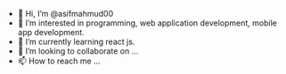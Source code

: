 - 👋 Hi, I’m @asifmahmud00
- 👀 I’m interested in programming, web application development, mobile app development.
- 🌱 I’m currently learning react js.
- 💞️ I’m looking to collaborate on ...
- 📫 How to reach me ...

<!---
asifmahmud00/asifmahmud00 is a ✨ special ✨ repository because its `README.md` (this file) appears on your GitHub profile.
You can click the Preview link to take a look at your changes.
--->

